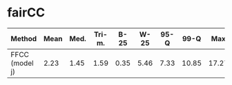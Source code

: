 # fairCC

| Method           | Mean | Med. | Tri-m. | B-25 | W-25 | 95-Q | 99-Q  | Max   | Intra-patch | Inter-patches |
| ---------------- | ---- |------|--------|------|------|------|-------|-------|-------------|---------------|
| FFCC (model j)   | 2.23 | 1.45 | 1.59   | 0.35 | 5.46 | 7.33 | 10.85 | 17.27 | 0.35%       | 5.46%         |

